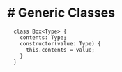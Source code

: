 # # Generic Classes

```
  class Box<Type> {
    contents: Type;
    constructor(value: Type) {
      this.contents = value;
    }
  }
```
